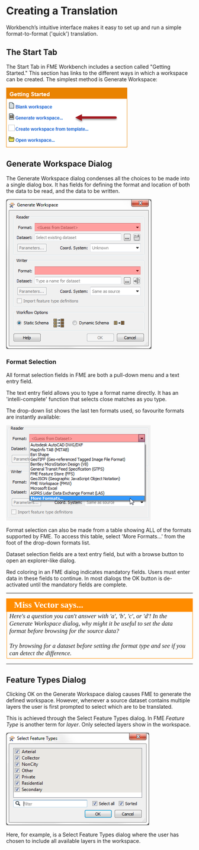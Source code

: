 # Creating a Translation #

Workbench’s intuitive interface makes it easy to set up and run a simple format-to-format ('quick') translation.

## The Start Tab ##
The Start Tab in FME Workbench includes a section called "Getting Started." This section has links to the different ways in which a workspace can be created. The simplest method is Generate Workspace:

![](./Images/Img1.11.GettingStarted.png)

## Generate Workspace Dialog ##
The Generate Workspace dialog condenses all the choices to be made into a single dialog box. It has fields for defining the format and location of both the data to be read, and the data to be written.

![](./Images/Img1.12.GenerateWorkspaceDialog.png)


### Format Selection ###

All format selection fields in FME are both a pull-down menu and a text entry field. 

The text entry field allows you to type a format name directly. It has an 'intelli-complete' function that selects close matches as you type.

The drop-down list shows the last ten formats used, so favourite formats are instantly available:

![](./Images/Img1.13.FormatSelect.png)

Format selection can also be made from a table showing ALL of the formats supported by FME. To access this table, select 'More Formats...' from the foot of the drop-down formats list.

Dataset selection fields are a text entry field, but with a browse button to open an explorer-like dialog.

Red coloring in an FME dialog indicates mandatory fields. Users must enter data in these fields to continue. In most dialogs the OK button is de-activated until the mandatory fields are complete.


---

<!--Person X Says Section-->

<table style="border-spacing: 0px">
<tr>
<td style="vertical-align:middle;background-color:darkorange;border: 2px solid darkorange">
<i class="fa fa-quote-left fa-lg fa-pull-left fa-fw" style="color:white;padding-right: 12px;vertical-align:text-top"></i>
<span style="color:white;font-size:x-large;font-weight: bold;font-family:serif">Miss Vector says...</span>
</td>
</tr>

<tr>
<td style="border: 1px solid darkorange">
<span style="font-family:serif; font-style:italic; font-size:larger">
Here's a question you can't answer with 'a', 'b', 'c', or 'd'! In the Generate Workspace dialog, why might it be useful to set the data format before browsing for the source data?
<br><br>Try browsing for a dataset before setting the format type and see if you can detect the difference.
</span>
</td>
</tr>
</table>

---

## Feature Types Dialog ##
Clicking OK on the Generate Workspace dialog causes FME to generate the defined workspace. However, whenever a source dataset contains multiple layers the user is first prompted to select which are to be translated.

This is achieved through the Select Feature Types dialog. In FME *Feature Type* is another term for *layer*. Only selected layers show in the workspace.

![](./Images/Img1.14.FeatureTypeSelect.png)

Here, for example, is a Select Feature Types dialog where the user has chosen to include all available layers in the workspace.

